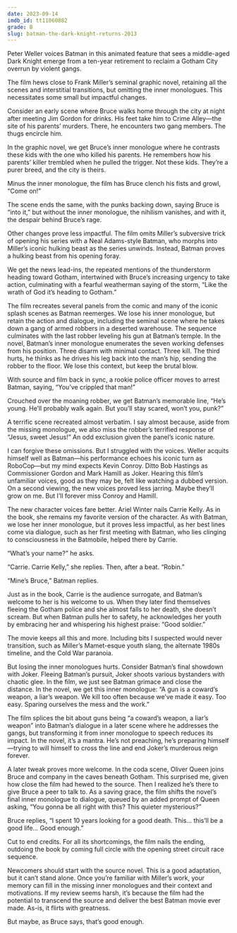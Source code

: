 ```yaml
---
date: 2023-09-14
imdb_id: tt11060882
grade: B
slug: batman-the-dark-knight-returns-2013
---
```


Peter Weller voices Batman in this animated feature that sees a middle-aged Dark Knight emerge from a ten-year retirement to reclaim a Gotham City overrun by violent gangs.

<!-- end -->

The film hews close to Frank Miller’s seminal graphic novel, retaining all the scenes and interstitial transitions, but omitting the inner monologues. This necessitates some small but impactful changes.

Consider an early scene where Bruce walks home through the city at night after meeting Jim Gordon for drinks. His feet take him to Crime Alley—the site of his parents’ murders. There, he encounters two gang members. The thugs encircle him.

In the graphic novel, we get Bruce’s inner monologue where he contrasts these kids with the one who killed his parents. He remembers how his parents’ killer trembled when he pulled the trigger. Not these kids. They’re a purer breed, and the city is theirs.

Minus the inner monologue, the film has Bruce clench his fists and growl, “Come on!”

The scene ends the same, with the punks backing down, saying Bruce is “into it,” but without the inner monologue, the nihilism vanishes, and with it, the despair behind Bruce’s rage.

Other changes prove less impactful. The film omits Miller’s subversive trick of opening his series with a Neal Adams-style Batman, who morphs into Miller’s iconic hulking beast as the series unwinds. Instead, Batman proves a hulking beast from his opening foray.

We get the news lead-ins, the repeated mentions of the thunderstorm heading toward Gotham, intertwined with Bruce’s increasing urgency to take action, culminating with a fearful weatherman saying of the storm, “Like the wrath of God it’s heading to Gotham.”

The film recreates several panels from the comic and many of the iconic splash scenes as Batman reemerges. We lose his inner monologue, but retain the action and dialogue, including the seminal scene where he takes down a gang of armed robbers in a deserted warehouse. The sequence culminates with the last robber leveling his gun at Batman’s temple. In the novel, Batman’s inner monologue enumerates the seven working defenses from his position. Three disarm with minimal contact. Three kill. The third hurts, he thinks as he drives his leg back into the man’s hip, sending the robber to the floor. We lose this context, but keep the brutal blow.

With source and film back in sync, a rookie police officer moves to arrest Batman, saying, “You’ve crippled that man!”

Crouched over the moaning robber, we get Batman’s memorable line, “He’s young. He’ll probably walk again. But you’ll stay scared, won’t you, punk?”

A terrific scene recreated almost verbatim. I say almost because, aside from the missing monologue, we also miss the robber’s terrified response of “Jesus, sweet Jesus!” An odd exclusion given the panel’s iconic nature.

I can forgive these omissions. But I struggled with the voices. Weller acquits himself well as Batman—his performance echoes his iconic turn as RoboCop—but my mind expects Kevin Conroy. Ditto Bob Hastings as Commissioner Gordon and Mark Hamill as Joker. Hearing this film’s unfamiliar voices, good as they may be, felt like watching a dubbed version. On a second viewing, the new voices proved less jarring. Maybe they’ll grow on me. But I’ll forever miss Conroy and Hamill.

The new character voices fare better. Ariel Winter nails Carrie Kelly. As in the book, she remains my favorite version of the character. As with Batman, we lose her inner monologue, but it proves less impactful, as her best lines come via dialogue, such as her first meeting with Batman, who lies clinging to consciousness in the Batmobile, helped there by Carrie.

“What’s your name?” he asks.

“Carrie. Carrie Kelly,” she replies. Then, after a beat. “Robin.”

“Mine’s Bruce,” Batman replies.

Just as in the book, Carrie is the audience surrogate, and Batman’s welcome to her is his welcome to us. When they later find themselves fleeing the Gotham police and she almost falls to her death, she doesn’t scream. But when Batman pulls her to safety, he acknowledges her youth by embracing her and whispering his highest praise: “Good soldier.”

The movie keeps all this and more. Including bits I suspected would never transition, such as Miller’s Mamet-esque youth slang, the alternate 1980s timeline, and the Cold War paranoia.

But losing the inner monologues hurts. Consider Batman’s final showdown with Joker. Fleeing Batman’s pursuit, Joker shoots various bystanders with chaotic glee. In the film, we just see Batman grimace and close the distance. In the novel, we get this inner monologue: “A gun is a coward’s weapon, a liar’s weapon. We kill too often because we’ve made it easy. Too easy. Sparing ourselves the mess and the work.”

The film splices the bit about guns being “a coward’s weapon, a liar’s weapon” into Batman’s dialogue in a later scene where he addresses the gangs, but transforming it from inner monologue to speech reduces its impact. In the novel, it’s a mantra. He’s not preaching, he’s preparing himself—trying to will himself to cross the line and end Joker’s murderous reign forever.

A later tweak proves more welcome. In the coda scene, Oliver Queen joins Bruce and company in the caves beneath Gotham. This surprised me, given how close the film had hewed to the source. Then I realized he’s there to give Bruce a peer to talk to. As a saving grace, the film shifts the novel’s final inner monologue to dialogue, queued by an added prompt of Queen asking, “You gonna be all right with this? This quieter mysterious?”

Bruce replies, “I spent 10 years looking for a good death. This… this’ll be a good life… Good enough.”

Cut to end credits. For all its shortcomings, the film nails the ending, outdoing the book by coming full circle with the opening street circuit race sequence.

Newcomers should start with the source novel. This is a good adaptation, but it can’t stand alone. Once you’re familiar with Miller’s work, your memory can fill in the missing inner monologues and their context and motivations. If my review seems harsh, it’s because the film had the potential to transcend the source and deliver the best Batman movie ever made. As-is, it flirts with greatness.

But maybe, as Bruce says, that’s good enough.

